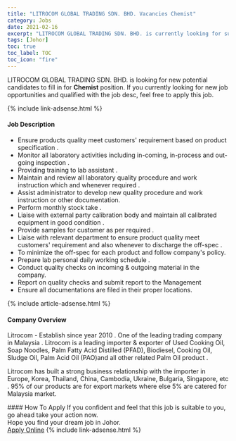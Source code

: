 ```yaml
---
title: "LITROCOM GLOBAL TRADING SDN. BHD. Vacancies Chemist" 
category: Jobs 
date: 2021-02-16 
excerpt: "LITROCOM GLOBAL TRADING SDN. BHD. is currently looking for suitable person to fill in the Chemist which based in Johor" 
tags: [Johor] 
toc: true 
toc_label: TOC 
toc_icon: "fire" 
--- 
```


<p>LITROCOM GLOBAL TRADING SDN. BHD. is looking for new potential candidates to fill in for <b>Chemist</b> position. If you currently looking for new job opportunities and qualified with the job desc, feel free to apply this job.
</p>{% include link-adsense.html %} 
<div><div><h4>Job Description</h4></div><div><div><span><div><ul><li>Ensure products quality meet customers' requirement based on product specification .</li><li>Monitor all laboratory activities including in-coming, in-process and out-going inspection .</li><li>Providing training to lab assistant .</li><li>Maintain and review all laboratory quality procedure and work instruction which and whenever required .</li><li>Assist administrator to develop new quality procedure and work instruction or other documentation.</li><li>Perform monthly stock take .</li><li>Liaise with external party calibration body and maintain all calibrated equipment in good condition .</li><li>Provide samples for customer as per required .</li><li>Liaise with relevant department to ensure product quality meet customers' requirement and also whenever to discharge the off-spec .</li><li>To minimize the off-spec for each product and follow company's policy.</li><li>Prepare lab personal daily working schedule .</li><li>Conduct quality checks on incoming &amp; outgoing material in the company.</li><li>Report on quality checks and submit report to the Management</li><li>Ensure all documentations are filed in their proper locations.</li></ul></div></span></div></div></div> 
{% include article-adsense.html %} 
<div><div><h4>Company Overview</h4></div><div><div><span><div><p>Litrocom - Establish since year 2010 . One of the leading trading company in Malaysia . Litrocom is a leading importer &amp; exporter of Used Cooking Oil, Soap Noodles, Palm Fatty Acid Distilled (PFAD), Biodiesel, Cooking Oil, Sludge Oil, Palm Acid Oil (PAO)and all other related Palm Oil product .&#160;</p><p>Litrocom has built a strong business relationship with the importer in Europe, Korea, Thailand, China, Cambodia, Ukraine, Bulgaria, Singapore, etc . 95% of our products are for export markets where else 5% are catered for Malaysia market.</p></div></span></div></div></div> 
#### How To Apply 
If you confident and feel that this job is suitable to you, go ahead take your action now. <br/> 
Hope you find your dream job in Johor. <br/> 
<a href="https://www.jobstreet.com.my/en/job/chemist-4482796?jobId=jobstreet-my-job-4482796&" class="btn btn--info" target="_blank" rel="nofollow noopenner">Apply Online</a> 
{% include link-adsense.html %} 